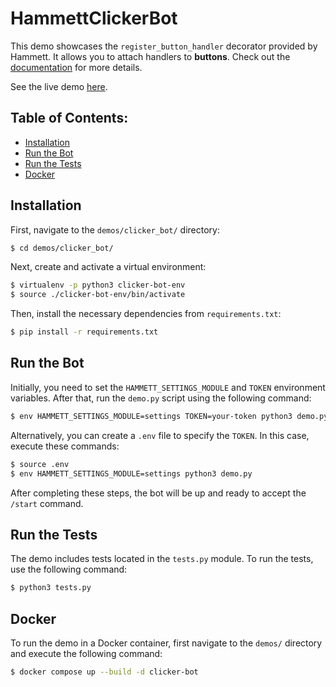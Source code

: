 # HammettClickerBot

This demo showcases the `register_button_handler` decorator provided by Hammett. It allows you to attach handlers to <b>buttons</b>. Check out the [documentation](https://cusdeb-com.github.io/hammett) for more details.

See the live demo [here](https://t.me/HammettClickerBot).

## Table of Contents:

- [Installation](#installation)
- [Run the Bot](#run-the-bot)
- [Run the Tests](#run-the-tests)
- [Docker](#docker)

## Installation

First, navigate to the `demos/clicker_bot/` directory:

```bash
$ cd demos/clicker_bot/
```

Next, create and activate a virtual environment:

```bash
$ virtualenv -p python3 clicker-bot-env
$ source ./clicker-bot-env/bin/activate
```

Then, install the necessary dependencies from `requirements.txt`:

```bash
$ pip install -r requirements.txt
```

## Run the Bot

Initially, you need to set the `HAMMETT_SETTINGS_MODULE` and `TOKEN` environment variables. After that, run the `demo.py` script using the following command:

```bash
$ env HAMMETT_SETTINGS_MODULE=settings TOKEN=your-token python3 demo.py
```

Alternatively, you can create a `.env` file to specify the `TOKEN`. In this case, execute these commands:

```bash
$ source .env
$ env HAMMETT_SETTINGS_MODULE=settings python3 demo.py
```

After completing these steps, the bot will be up and ready to accept the `/start` command.

## Run the Tests

The demo includes tests located in the `tests.py` module. To run the tests, use the following command:

```bash
$ python3 tests.py
```

## Docker

To run the demo in a Docker container, first navigate to the `demos/` directory and execute the following command:

```bash
$ docker compose up --build -d clicker-bot
```
